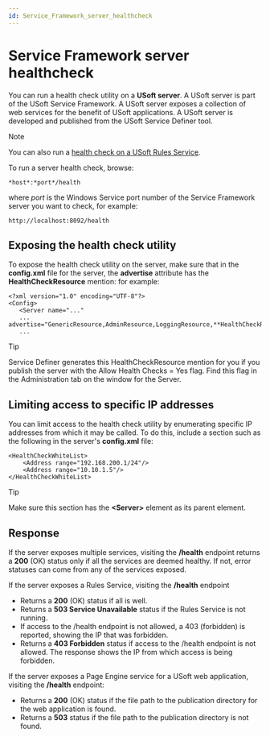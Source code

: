 ```yaml
---
id: Service_Framework_server_healthcheck
---
```


# Service Framework server healthcheck

You can run a health check utility on a **USoft server**. A USoft server is part of the USoft Service Framework. A USoft server exposes a collection of web services for the benefit of USoft applications. A USoft server is developed and published from the USoft Service Definer tool.

> [!NOTE]
> You can also run a [health check on a USoft Rules Service](/docs/USoft_for_administrators/Maintaining_a_USoft_Production_environment/Rules_Service_healthcheck.md).

To run a server health check, browse:

```
*host*:*port*/health
```

where *port* is the Windows Service port number of the Service Framework server you want to check, for example:

```language-http
http://localhost:8092/health
```

## Exposing the health check utility

To expose the health check utility on the server, make sure that in the **config.xml** file for the server, the **advertise** attribute has the **HealthCheckResource** mention: for example:

```language-xml
<?xml version="1.0" encoding="UTF-8"?>
<Config>
   <Server name="..." 
   ... advertise="GenericResource,AdminResource,LoggingResource,**HealthCheckResource**,GenericExceptionHandler,"
   ...
```

> [!TIP]
> Service Definer generates this HealthCheckResource mention for you if you publish the server with the Allow Health Checks = Yes flag. Find this flag in the Administration tab on the window for the Server.

## Limiting access to specific IP addresses

You can limit access to the health check utility by enumerating specific IP addresses from which it may be called. To do this, include a section such as the following in the server's **config.xml** file:

```language-xml
<HealthCheckWhiteList>
    <Address range="192.168.200.1/24"/>
    <Address range="10.10.1.5"/>
</HealthCheckWhiteList>
```

> [!TIP]
> Make sure this section has the **\<Server>** element as its parent element.

## Response

If the server exposes multiple services, visiting the **/health** endpoint returns a **200** (OK) status only if all the services are deemed healthy. If not, error statuses can come from any of the services exposed.

If the server exposes a Rules Service, visiting the **/health** endpoint

- Returns a **200** (OK) status if all is well.
- Returns a **503 Service Unavailable** status if the Rules Service is not running.
- If access to the /health endpoint is not allowed, a 403 (forbidden) is reported, showing the IP that was forbidden.
- Returns a **403 Forbidden** status if access to the /health endpoint is not allowed. The response shows the IP from which access is being forbidden.

If the server exposes a Page Engine service for a USoft web application, visiting the **/health** endpoint:

- Returns a **200** (OK) status if the file path to the publication directory for the web application is found.
- Returns a **503** status if the file path to the publication directory is not found.